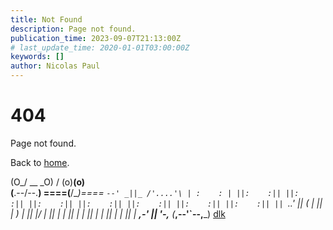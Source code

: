 ```yaml
---
title: Not Found
description: Page not found.
publication_time: 2023-09-07T21:13:00Z
# last_update_time: 2020-01-01T03:00:00Z
keywords: []
author: Nicolas Paul
---
```

# 404

Page not found.

Back to [home](/).

  (O_/ __ \_O)
  / (o)__(o) \
 (__.--\/--.__)
====(__/\__)====
      `--'
      _||_
    /'....'\
   | :    : |
   ||:    :||
   ||:    :||
   ||:    :||
   ||:    :||
   ||:    :||
   ||:    :||
   ||:    :||
   || `..' ||
   ( | || | )
    \| || |/
     | || |
     | || |
     | || |
     | || |
     | || |
 __,-' || '-,__
(___,--'`--,___) [dlk](https://www.asciiart.eu/cartoons/pink-panther)
